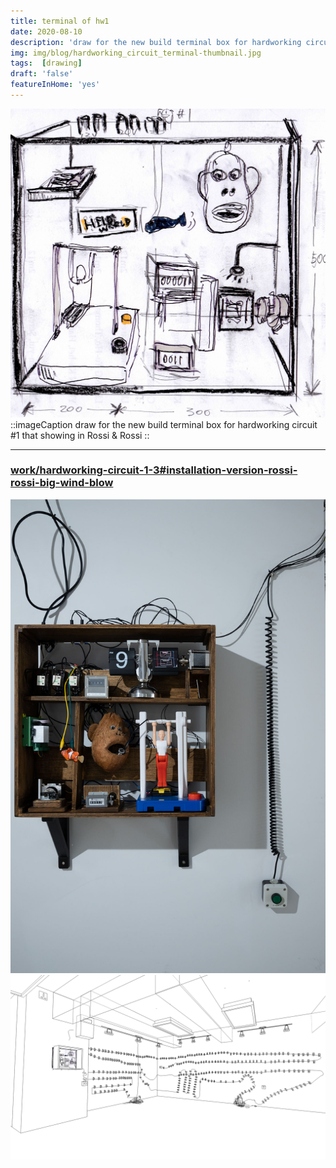 ```yaml
---
title: terminal of hw1
date: 2020-08-10
description: 'draw for the new build terminal box for hardworking circuit #1 that showing in Rossi & Rossi'
img: img/blog/hardworking_circuit_terminal-thumbnail.jpg
tags:  [drawing]
draft: 'false'
featureInHome: 'yes'
---
```

![Alt text](/img/blog/hardworking_circuit_terminal.jpg)
::imageCaption
draw for the new build terminal box for hardworking circuit #1 that showing in Rossi & Rossi
::


----


### [work/hardworking-circuit-1-3#installation-version-rossi-rossi-big-wind-blow](/work/hardworking-circuit-1-3#installation-version-rossi-rossi-big-wind-blow)

![Alt text](/img/hardworkingcircuit13/hardworkingCircuit1_rossirossi/FSC_8561.jpg)
![Alt text](/img/blog/hardworking_circuit_1_rossi_rossi_set_up_overview_1.png)

